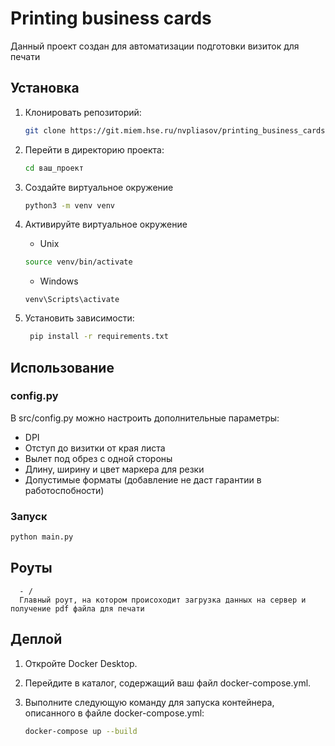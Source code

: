 # Printing business cards

Данный проект создан для автоматизации подготовки визиток для печати

## Установка

1. Клонировать репозиторий:

   ```bash
   git clone https://git.miem.hse.ru/nvpliasov/printing_business_cards.git
   ```
   
2. Перейти в директорию проекта:

    ```bash
    cd ваш_проект
    ```

3. Cоздайте виртуальное окружение

    ```bash
    python3 -m venv venv
    ```

4. Активируйте виртуальное окружение

    - Unix

    ```bash
    source venv/bin/activate
    ```

    - Windows

    ```
    venv\Scripts\activate
    ```

5. Установить зависимости:

   ```bash
    pip install -r requirements.txt
   ```

## Использование

### config.py

В src/config.py можно настроить дополнительные параметры:
- DPI
- Отступ до визитки от края листа
- Вылет под обрез с одной стороны
- Длину, ширину и цвет маркера для резки
- Допустимые форматы (добавление не даст гарантии в работоспобности)

### Запуск
```bash
python main.py
```

## Роуты

      - /
      Главный роут, на котором происоходит загрузка данных на сервер и получение pdf файла для печати 

## Деплой

1. Откройте Docker Desktop.
2. Перейдите в каталог, содержащий ваш файл docker-compose.yml.
3. Выполните следующую команду для запуска контейнера, описанного в файле docker-compose.yml:

    ```bash
    docker-compose up --build
    ```
